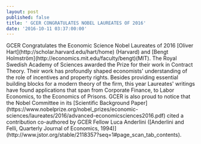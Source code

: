 ```yaml
---
layout: post
published: false
title: ' GCER CONGRATULATES NOBEL LAUREATES OF 2016'
date: '2016-10-11 03:37:00:00'
---
```

<p> GCER Congratulates the Economic Science Nobel Laureates of 2016 [Oliver Hart](http://scholar.harvard.edu/hart/home) (Harvard) and [Bengt Holmström](http://economics.mit.edu/faculty/bengt)(MIT). The Royal Swedish Academy of Sciences awarded the Prize for their work in Contract Theory. Their work has profoundly shaped economists' understanding of the role of incentives and property rights. Besides providing essential building blocks for a modern theory of the firm, this year Laureates' writings have found applications that span from Corporate Finance, to Labor Economics, to the Economics of Prisons. GCER is also proud to notice that the Nobel Committee in its [Scientific Background Paper](https://www.nobelprize.org/nobel_prizes/economic-sciences/laureates/2016/advanced-economicsciences2016.pdf) cited a contribution co-authored by GCER Fellow Luca Anderlini ([Anderlini and Felli, Quarterly Journal of Economics, 1994)](http://www.jstor.org/stable/2118357?seq=1#page_scan_tab_contents).</p>

